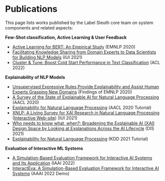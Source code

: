 # Publications

This page lists works published by the Label Sleuth core team on system components and related aspects:

**Few-Shot classification, Active Learning \& User Feedback**
- [Active Learning for BERT: An Empirical Study](https://aclanthology.org/2020.emnlp-main.638/) (EMNLP 2020)
- [Facilitating Knowledge Sharing from Domain Experts to Data Scientists for Building NLP Models](https://dl.acm.org/doi/10.1145/3397481.3450637?cid=81474694114) (IUI 2021)
- [Cluster & Tune: Boost Cold Start Performance in Text Classification](https://aclanthology.org/2022.acl-long.526/) (ACL 2022)

**Explainability of NLP Models**
* [Unsupervised Expressive Rules Provide Explainability and Assist Human Experts Grasping New Domains](https://aclanthology.org/2020.findings-emnlp.243/) (Findings of EMNLP 2020)
* [A Survey of the State of Explainable AI for Natural Language Processing](https://aclanthology.org/2020.aacl-main.46/) (AACL 2020)
* [Explainability for Natural Language Processing](https://www2.slideshare.net/YunyaoLi/explainability-for-natural-language-processing) (AACL 2020 Tutorial)
* [XNLP: A Living Survey for XAI Research in Natural Language Processing](https://dl.acm.org/doi/abs/10.1145/3397482.3450728) ([Interactive Web-site](https://xainlp2020.github.io/xainlp/)) (IUI 2021)
* [Who needs to know what, when?: Broadening the Explainable AI (XAI) Design Space by Looking at Explanations Across the AI Lifecycle](https://dl.acm.org/doi/10.1145/3461778.3462131) (DIS 2021)
* [Explainability for Natural Language Processing](https://xainlp.github.io/kddtutorial/) (KDD 2021 Tutorial)

**Evaluation of Interactive ML Systems**
* [A Simulation-Based Evaluation Framework for Interactive AI Systems and Its Application](https://www.aaai.org/AAAI22Papers/IAAI-00142-HanafiM.pdf) (IAAI 2022)
* [InteractEva: A Simulation-Based Evaluation Framework for Interactive AI Systems](https://www.aaai.org/AAAI22Papers/DEMO-00309-KatsisY.pdf) (AAAI 2022 Demo)
